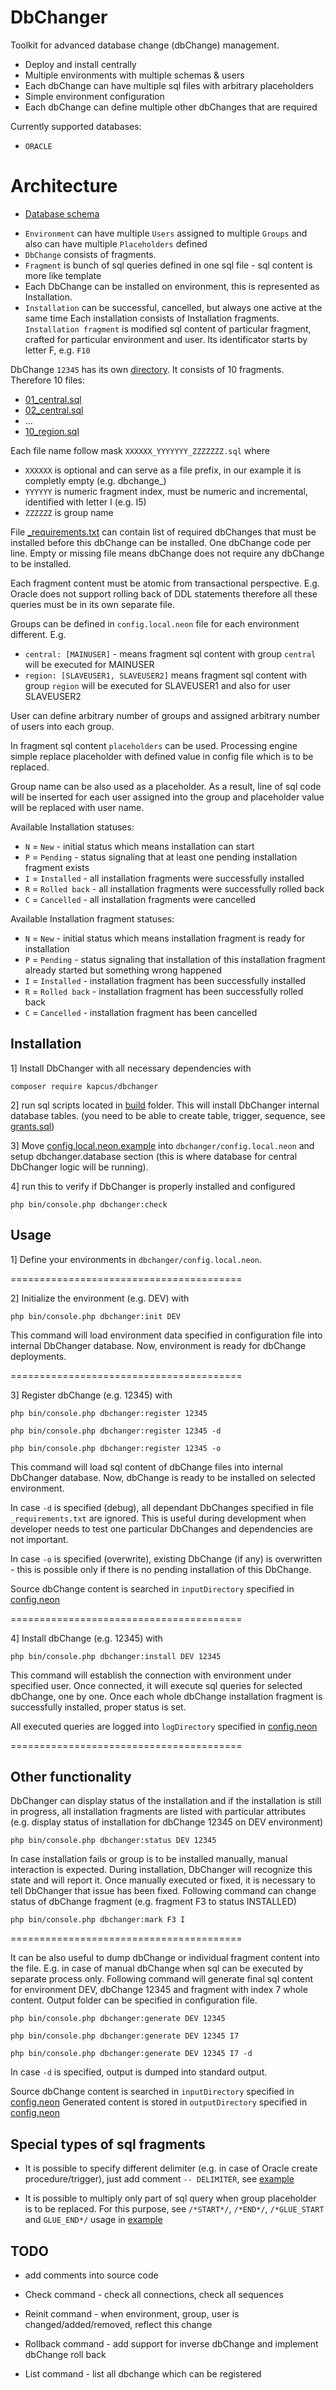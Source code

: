 DbChanger
=================
Toolkit for advanced database change (dbChange) management.

* Deploy and install centrally
* Multiple environments with multiple schemas & users
* Each dbChange can have multiple sql files with arbitrary placeholders
* Simple environment configuration
* Each dbChange can define multiple other dbChanges that are required 

Currently supported databases: 
* `ORACLE` 

Architecture
=================
- [Database schema](misc/erm/datamodel.png)

* `Environment` can have multiple `Users` assigned to multiple `Groups` and also can have multiple `Placeholders` defined  
* `DbChange` consists of fragments.
* `Fragment` is bunch of sql queries defined in one sql file - sql content is more like template
* Each DbChange can be installed on environment, this is represented as Installation. 
* `Installation` can be successful, cancelled, but always one active at the same time
Each installation consists of Installation fragments.
`Installation fragment` is modified sql content of particular fragment, 
crafted for particular environment and user. Its identificator starts by letter F, e.g. `F10`

 
DbChange `12345` has its own [directory](misc/sampledata/12345).
It consists of 10 fragments. Therefore 10 files:
* [01_central.sql](misc/sampledata/12345/01_central.sql)
* [02_central.sql](misc/sampledata/12345/02_central.sql)
* ...
* [10_region.sql](misc/sampledata/12345/10_region.sql)

Each file name follow mask `XXXXXX_YYYYYYY_ZZZZZZZ.sql` where
* `XXXXXX` is optional and can serve as a file prefix, in our example it is completly empty (e.g. dbchange_)
* `YYYYYY` is numeric fragment index, must be numeric and incremental, identified with letter I (e.g. I5)
* `ZZZZZZ` is group name  

File [_requirements.txt](misc/sampledata/12345/_requirements.txt) can contain list of 
required dbChanges that must be installed before this dbChange can be installed.
One dbChange code per line. Empty or missing file means dbChange does not require any dbChange to be installed. 

Each fragment content must be atomic from transactional perspective. 
E.g. Oracle does not support rolling back of DDL statements therefore all these queries must be in its own separate file.

Groups can be defined in `config.local.neon` file for each environment different. E.g.
* `central: [MAINUSER]` - means fragment sql content with group `central` will be executed for MAINUSER
* `region: [SLAVEUSER1, SLAVEUSER2]` means fragment sql content with group `region` will be executed for SLAVEUSER1 and also for user SLAVEUSER2

User can define arbitrary number of groups and assigned arbitrary number of users into each group.

In fragment sql content `placeholders` can be used. Processing engine simple replace placeholder with
defined value in config file which is to be replaced. 

Group name can be also used as a placeholder. As a result,
line of sql code will be inserted for each user assigned into the group and placeholder value will 
be replaced with user name.

Available Installation statuses:
* `N` = `New` - initial status which means installation can start
* `P` = `Pending` - status signaling that at least one pending installation fragment exists 
* `I` = `Installed` - all installation fragments were successfully installed
* `R` = `Rolled back` - all installation fragments were successfully rolled back
* `C` = `Cancelled` - all installation fragments were cancelled

Available Installation fragment statuses:
* `N` = `New` - initial status which means installation fragment is ready for installation
* `P` = `Pending` - status signaling that installation of this installation fragment already started but something wrong happened
* `I` = `Installed` - installation fragment has been successfully installed
* `R` = `Rolled back` - installation fragment has been successfully rolled back
* `C` = `Cancelled` - installation fragment has been cancelled

Installation
---------
1] Install DbChanger with all necessary dependencies with
```
composer require kapcus/dbchanger
```

2] run sql scripts located in [build](build) folder. This will install DbChanger internal database tables.
(you need to be able to create table, trigger, sequence, see [grants.sql](misc/grants.sql))

3] Move [config.local.neon.example](misc/config.local.neon.example) into `dbchanger/config.local.neon` and setup dbchanger.database section (this is where database for central DbChanger logic will be running).

4] run this to verify if DbChanger is properly installed and configured
```
php bin/console.php dbchanger:check
``` 

Usage
---------

1] Define your environments in `dbchanger/config.local.neon`.

========================================

2] Initialize the environment (e.g. DEV) with
``` 
php bin/console.php dbchanger:init DEV
```

This command will load environment data specified in configuration file into internal
DbChanger database. Now, environment is ready for dbChange deployments.

========================================
 
3] Register dbChange (e.g. 12345) with
```
php bin/console.php dbchanger:register 12345

php bin/console.php dbchanger:register 12345 -d

php bin/console.php dbchanger:register 12345 -o
```

This command will load sql content of dbChange files into internal DbChanger database.
Now, dbChange is ready to be installed on selected environment.

In case `-d` is specified (debug), all dependant DbChanges specified in file `_requirements.txt` are ignored. This is useful during development when
developer needs to test one particular DbChanges and dependencies are not important.

In case `-o` is specified (overwrite), existing DbChange (if any) is overwritten - this is possible only if there is no pending installation of this DbChange.

Source dbChange content is searched in `inputDirectory` specified in [config.neon](config/config.neon)

========================================

4] Install dbChange (e.g. 12345) with
```
php bin/console.php dbchanger:install DEV 12345
``` 

This command will establish the connection with environment under specified user.
Once connected, it will execute sql queries for selected dbChange, one by one.
Once each whole dbChange installation fragment is successfully installed, proper
status is set.

All executed queries are logged into `logDirectory` specified in [config.neon](config/config.neon) 

========================================

Other functionality
---------
DbChanger can display status of the installation and if the installation is still in progress,
all installation fragments are listed with particular attributes
(e.g. display status of installation for dbChange 12345 on DEV environment)
```
php bin/console.php dbchanger:status DEV 12345
```

In case installation fails or group is to be installed manually, manual interaction is expected.
During installation, DbChanger will recognize this state and will report it.
Once manually executed or fixed, it is necessary to tell DbChanger that issue
has been fixed. Following command can change status of dbChange fragment 
(e.g. fragment F3 to status INSTALLED) 
```
php bin/console.php dbchanger:mark F3 I
```

========================================

It can be also useful to dump dbChange or individual fragment content into the file.
E.g. in case of manual dbChange when sql can be executed by separate process only.
Following command will generate final sql content for environment DEV, dbChange 12345
and fragment with index 7 whole content. Output folder can be specified in 
configuration file.  
```
php bin/console.php dbchanger:generate DEV 12345

php bin/console.php dbchanger:generate DEV 12345 I7

php bin/console.php dbchanger:generate DEV 12345 I7 -d
```

In case `-d` is specified, output is dumped into standard output.

Source dbChange content is searched in `inputDirectory` specified in [config.neon](config/config.neon)
Generated content is stored in `outputDirectory` specified in [config.neon](config/config.neon)

Special types of sql fragments
---------
* It is possible to specify different delimiter (e.g. in case of Oracle create procedure/trigger),
just add comment `-- DELIMITER`, see [example](misc/sampledata/12346)

* It is possible to multiply only part of sql query when group placeholder is to be replaced.
For this purpose, see `/*START*/`, `/*END*/`, `/*GLUE_START` and `GLUE_END*/` usage in
[example](misc/sampledata/12347)

TODO
---------
* add comments into source code
* Check command - check all connections, check all sequences

* Reinit command - when environment, group, user is changed/added/removed, reflect this change
* Rollback command - add support for inverse dbChange and implement dbChange roll back
* List command - list all dbchange which can be registered